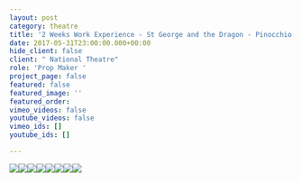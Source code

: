 ```yaml
---
layout: post
category: theatre
title: '2 Weeks Work Experience - St George and the Dragon - Pinocchio '
date: 2017-05-31T23:00:00.000+00:00
hide_client: false
client: " National Theatre"
role: 'Prop Maker '
project_page: false
featured: false
featured_image: ''
featured_order: 
vimeo_videos: false
youtube_videos: false
vimeo_ids: []
youtube_ids: []

---
```

![](/uploads/IMG_4148.JPG)![](/uploads/IMG_4107.JPG)![](/uploads/IMG_3958.JPG)![](/uploads/IMG_3962.JPG)![](/uploads/IMG_2291.jpg)![](/uploads/IMG_2447.jpg)![](/uploads/IMG_2364.jpg)![](/uploads/IMG_2457.jpg)